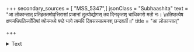 +++
secondary_sources = [ "MSS_5347",]
jsonClass = "Subhaashita"
text = "आ लोकान्तात् प्रतिहततमोवृत्तिरासां प्रजानां तुल्योद्योगस् तव दिनकृतश् चाधिकारो मतो नः।  \nतिष्ठत्येष क्षणमधिपतिर्ज्योतिषां व्योममध्ये षष्ठे भागे त्वमपि दिवसस्यात्मनश् छन्दवर्ती॥"
title = "आ लोकान्तात्"

+++

<details><summary>Text</summary>

आ लोकान्तात् प्रतिहततमोवृत्तिरासां प्रजानां तुल्योद्योगस् तव दिनकृतश् चाधिकारो मतो नः।  
तिष्ठत्येष क्षणमधिपतिर्ज्योतिषां व्योममध्ये षष्ठे भागे त्वमपि दिवसस्यात्मनश् छन्दवर्ती॥
</details>
